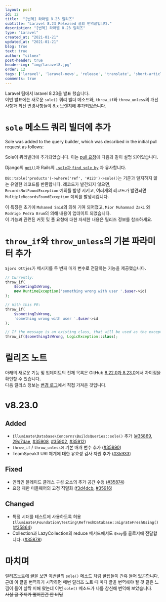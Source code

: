 ```yaml
---
layout: post
id: 12
title:  "[번역] 라라벨 8.23 릴리즈"
subtitle: "Laravel 8.23 Released 글의 번역글입니다."
description: "[번역] 라라벨 8.23 릴리즈"
type: "Laravel"
created_at: "2021-01-21"
updated_at: "2021-01-21"
blog: true
text: true
author: "silnex"
post-header: true
header-img: "img/laravel8.jpg"
order: 12
tags: ['laravel', 'laravel-news', 'release', 'translate', 'short-article']
comments: true
---
```


Laravel 팀에서 laravel 8.23을 발표 했습니다.  
이번 발표에는 새로운 `sole()` 쿼리 빌더 메소드와, `throw_if`와 `throw_unless`의 개선사항과 최신 변경사항들이 8.x 브랜치에 추가되었습니다.

# `sole` 메소드 쿼리 빌더에 추가

Sole was added to the query builder, which was described in the initial pull request as follows:

Sole이 쿼리빌더에 추가되었습니다. 이는 [pull 요청](https://github.com/laravel/framework/pull/35869)에 다음과 같이 설명 되어있습니다.

Django의 [`get()`](https://docs.djangoproject.com/en/3.1/topics/db/queries/#retrieving-a-single-object-with-get)과 Rails의 [`.sole`과 `find_sole_by`](https://github.com/rails/rails/blob/master/activerecord/CHANGELOG.md) 과 유사합니다.

`DB::table('products')->where('ref', '#123')->sole()`는 기준과 일지하지 않는 유일한 레코드를 반환합니다. 레코드가 발견되지 않으면, `RecordsNotFoundException` 예외를 발생 시키고, 여러개의 레코드가 발견되면 `MultipleRecordsFoundException` 예외를 발생시킵니다.

이 특징은 초기에 `Mohamed Said`의 의해 기여 되어졌고, `Mior Muhammad Zaki` 와 `Rodrigo Pedra Brum`의 의해 내용이 업데이트 되었습니다.  
이 기능과 관련된 커밋 및 풀 요청에 대한 자세한 내용은 릴리즈 정보를 참조하세요.

# `throw_if`와 `throw_unless`의 기본 파라미터 추가

`Sjors Ottjes`가 메시지를 두 번째 매개 변수로 전달하는 기능을 제공했습니다.

```php
// Currently:
throw_if(
    $sometingIsWrong,
    new RuntimeException('something wrong with user '.$user->id)
);

// With this PR:
throw_if(
    $sometingIsWrong,
    'something wrong with user '.$user->id
);

// If the message is an existing class, that will be used as the exception
throw_if($somethingIsWrong, LogicException::class);
```

# 릴리즈 노트

아래의 새로운 기능 및 업데이트의 전체 목록은 GitHub [8.22.0과 8.23.0](https://github.com/laravel/framework/compare/v8.22.0...v8.23.0)에서 차이점을 확인할 수 있습니다.   
다음 릴리스 정보는 [변경 로그](https://github.com/laravel/framework/blob/208c3976f186dcdfa0a434f4092bae7d32928465/CHANGELOG-8.x.md#v8230-2021-01-19)에서 직접 가져온 것입니다.

# v8.23.0
## Added
 - `Illuminate\Database\Concerns\BuildsQueries::sole()` 추가 ([#35869]((https://github.com/laravel/framework/pull/35869)), [29c7dae](https://github.com/laravel/framework/commit/29c7dae9b32af2abffa7489f4758fd67905683c3), [#35908]((https://github.com/laravel/framework/pull/35908)), [#35902]((https://github.com/laravel/framework/pull/35902)), [#35912]((https://github.com/laravel/framework/pull/35912)))
 - `throw_if` / `throw_unless에` 기본 매개 변수 추가 ([#35890]((https://github.com/laravel/framework/pull/35890)))
 - TeamSpeak3 URI 체계에 대한 유효성 검사 지원 추가 ([#35933]((https://github.com/laravel/framework/pull/35933)))

## Fixed
 - 인라인 블레이드 클래스 구성 요소의 추가 공간 수정 ([#35874]((https://github.com/laravel/framework/pull/35874)))
 - 요청 제한 미들웨어의 고정 직렬화 ([f3d4dcb](https://github.com/laravel/framework/commit/f3d4dcb21dc66824611fdde95c8075b694825bf5), [#35916]((https://github.com/laravel/framework/pull/35916)))
## Changed
 - 특정 시더를 테스트에 사용하도록 허용 `Illuminate\Foundation\Testing\RefreshDatabase::migrateFreshUsing()` ([#35864]((https://github.com/laravel/framework/pull/35864)))
 - Collection과 LazyCollection의 reduce 메서드에서도 `$key`를 클로저에 전달합니다. ([#35878](https://github.com/laravel/framework/pull/35878))

# 마치며
릴리즈노트에 글을 보면 이번글의 `sole()` 메소드 처럼 꿀팁들이 간혹 들어 있곤합니다.  
근데 이 글을 번역하기 시작하면 메번 릴리즈 노트 때 마다 글을 번역해야 될 것 같은 느낌이 들어 살짝 피해 왔는데 이번 `sole()` 메소드가 나름 참신해 번역해 보았습니다.   
~~사실 글 주제가 떨어진건 안 비밀~~